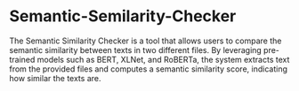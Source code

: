 # Semantic-Semilarity-Checker
The Semantic Similarity Checker is a tool that allows users to compare the semantic similarity between texts in two different files. By leveraging pre-trained models such as BERT, XLNet, and RoBERTa, the system extracts text from the provided files and computes a semantic similarity score, indicating how similar the texts are.
